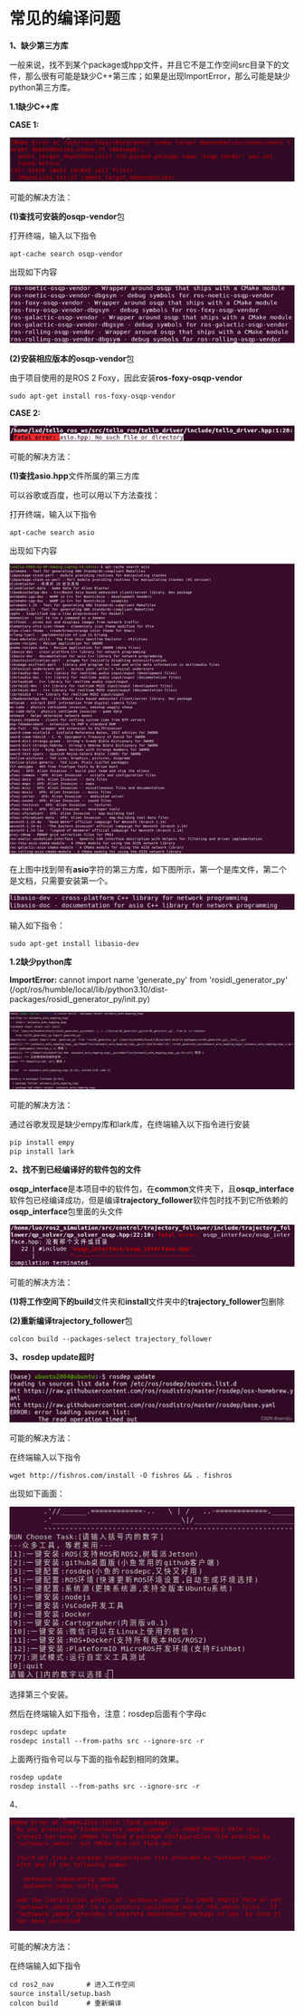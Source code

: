 # 常见的编译问题

**1、缺少第三方库**

一般来说，找不到某个package或hpp文件，并且它不是工作空间src目录下的文件，那么很有可能是缺少C++第三库；如果是出现ImportError，那么可能是缺少python第三方库。

**1.1缺少C++库**

**CASE 1:**

<img src="./images/2023-06-05 14-36-12屏幕截图.png" alt="drawing"/>

可能的解决方法：

**(1)**查找可安装的**osqp-vendor**包

打开终端，输入以下指令

```
apt-cache search osqp-vendor
```

出现如下内容

<img src="./images/2023-06-05 14-48-55屏幕截图.png" alt="drawing"/>

**(2)**安装相应版本的**osqp-vendor**包

由于项目使用的是ROS 2 Foxy，因此安装**ros-foxy-osqp-vendor**

```
sudo apt-get install ros-foxy-osqp-vendor
```



**CASE 2:**

![Snipaste_2023-06-13_20-47-35](./images/Snipaste_2023-06-13_20-47-35.png)

可能的解决方法：

**(1)**查找**asio.hpp**文件所属的第三方库

可以谷歌或百度，也可以用以下方法查找：

打开终端，输入以下指令

```
apt-cache search asio
```

出现如下内容

<img src="./images/2023-06-13 20-52-26屏幕截图.png" alt="drawing"/>

在上图中找到带有**asio**字符的第三方库，如下图所示，第一个是库文件，第二个是文档，只需要安装第一个。

![Snipaste_2023-06-13_20-55-41](./images/Snipaste_2023-06-13_20-55-41.png)

输入如下指令：

```
sudo apt-get install libasio-dev
```



**1.2缺少python库**

**ImportError:** cannot import name 'generate_py' from 'rosidl_generator_py' (/opt/ros/humble/local/lib/python3.10/dist-packages/rosidl_generator_py/init.py)

![Snipaste_2023-06-12_16-14-44](./images/Snipaste_2023-06-12_16-14-44.png)

可能的解决方法：

通过谷歌发现是缺少empy库和lark库，在终端输入以下指令进行安装

```
pip install empy
pip install lark
```



**2、找不到已经编译好的软件包的文件**

**osqp_interface**是本项目中的软件包，在**common**文件夹下，且**osqp_interface**软件包已经编译成功，但是编译**trajectory_follower**软件包时找不到它所依赖的**osqp_interface**包里面的头文件

<img src="./images/2023-06-05 15-00-19屏幕截图.png" alt="drawing"/>

可能的解决方法：

**(1)**将工作空间下的**build**文件夹和**install**文件夹中的**trajectory_follower**包删除

**(2)**重新编译**trajectory_follower**包

```
colcon build --packages-select trajectory_follower
```

**3、rosdep update超时**

![Snipaste_2023-06-13_20-11-06](./images/Snipaste_2023-06-13_20-11-06.png)

可能的解决方法：

在终端输入以下指令

```
wget http://fishros.com/install -O fishros && . fishros
```

出现如下画面：

<img src="./images/2023-06-13 20-21-29屏幕截图.png" alt="drawing"/>

选择第三个安装。

然后在终端输入如下指令，注意：rosdep后面有个字母c

```
rosdepc update
rosdepc install --from-paths src --ignore-src -r
```

上面两行指令可以与下面的指令起到相同的效果。

```
rosdep update
rosdep install --from-paths src --ignore-src -r
```



4、

<img src="./images/2023-06-18 13-50-43屏幕截图.png" alt="drawing"/>

可能的解决方法：

在终端输入如下指令

```
cd ros2_nav        # 进入工作空间
source install/setup.bash
colcon build       # 重新编译
```


